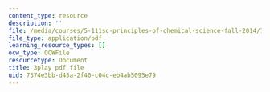 ```yaml
---
content_type: resource
description: ''
file: /media/courses/5-111sc-principles-of-chemical-science-fall-2014/7374e3bbd45a2f40c04ceb4ab5095e79_p8AAjZXr5dg.pdf
file_type: application/pdf
learning_resource_types: []
ocw_type: OCWFile
resourcetype: Document
title: 3play pdf file
uid: 7374e3bb-d45a-2f40-c04c-eb4ab5095e79
---
```

